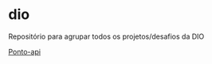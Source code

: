 # dio
Repositório para agrupar todos os projetos/desafios da DIO

[Ponto-api](https://github.com/hdalarme/ponto)
